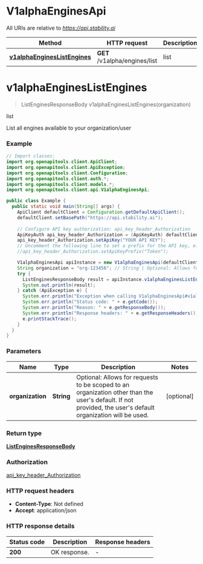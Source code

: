 # V1alphaEnginesApi

All URIs are relative to *https://api.stability.ai*

| Method | HTTP request | Description |
|------------- | ------------- | -------------|
| [**v1alphaEnginesListEngines**](V1alphaEnginesApi.md#v1alphaEnginesListEngines) | **GET** /v1alpha/engines/list | list |


<a name="v1alphaEnginesListEngines"></a>
# **v1alphaEnginesListEngines**
> ListEnginesResponseBody v1alphaEnginesListEngines(organization)

list

List all engines available to your organization/user

### Example
```java
// Import classes:
import org.openapitools.client.ApiClient;
import org.openapitools.client.ApiException;
import org.openapitools.client.Configuration;
import org.openapitools.client.auth.*;
import org.openapitools.client.models.*;
import org.openapitools.client.api.V1alphaEnginesApi;

public class Example {
  public static void main(String[] args) {
    ApiClient defaultClient = Configuration.getDefaultApiClient();
    defaultClient.setBasePath("https://api.stability.ai");
    
    // Configure API key authorization: api_key_header_Authorization
    ApiKeyAuth api_key_header_Authorization = (ApiKeyAuth) defaultClient.getAuthentication("api_key_header_Authorization");
    api_key_header_Authorization.setApiKey("YOUR API KEY");
    // Uncomment the following line to set a prefix for the API key, e.g. "Token" (defaults to null)
    //api_key_header_Authorization.setApiKeyPrefix("Token");

    V1alphaEnginesApi apiInstance = new V1alphaEnginesApi(defaultClient);
    String organization = "org-123456"; // String | Optional: Allows for requests to be scoped to an organization other than the user's default.  If not provided, the user's default organization will be used.
    try {
      ListEnginesResponseBody result = apiInstance.v1alphaEnginesListEngines(organization);
      System.out.println(result);
    } catch (ApiException e) {
      System.err.println("Exception when calling V1alphaEnginesApi#v1alphaEnginesListEngines");
      System.err.println("Status code: " + e.getCode());
      System.err.println("Reason: " + e.getResponseBody());
      System.err.println("Response headers: " + e.getResponseHeaders());
      e.printStackTrace();
    }
  }
}
```

### Parameters

| Name | Type | Description  | Notes |
|------------- | ------------- | ------------- | -------------|
| **organization** | **String**| Optional: Allows for requests to be scoped to an organization other than the user&#39;s default.  If not provided, the user&#39;s default organization will be used. | [optional] |

### Return type

[**ListEnginesResponseBody**](ListEnginesResponseBody.md)

### Authorization

[api_key_header_Authorization](../README.md#api_key_header_Authorization)

### HTTP request headers

 - **Content-Type**: Not defined
 - **Accept**: application/json

### HTTP response details
| Status code | Description | Response headers |
|-------------|-------------|------------------|
| **200** | OK response. |  -  |

